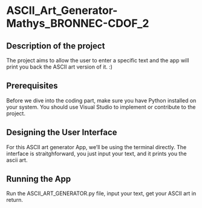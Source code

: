 # ASCII_Art_Generator-Mathys_BRONNEC-CDOF_2

## **Description of the project**

The project aims to allow the user to enter a specific text and the app will print you back the ASCII art version of it.   :)

## **Prerequisites**

Before we dive into the coding part, make sure you have Python installed on your system. You should use Visual Studio to implement or contribute to the project.

## **Designing the User Interface**

For this ASCII art generator App, we’ll be using the terminal directly. The interface is straitghforward, you just input your text, and it prints you the ascii art.

## **Running the App**

Run the ASCII_ART_GENERATOR.py file, input your text, get your ASCII art in return.
